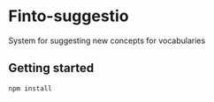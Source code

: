 # Finto-suggestio
System for suggesting new concepts for vocabularies

## Getting started

```
npm install
```
